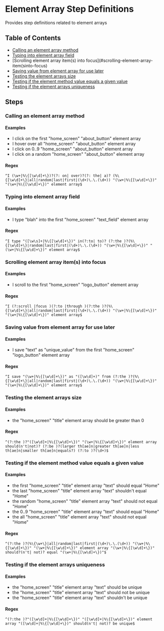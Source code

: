 # Element Array Step Definitions

Provides step definitions related to element arrays



## Table of Contents

- [Calling an element array method](#calling-an-element-array-method)
- [Typing into element array field](#typing-into-element-array-field)
- [Scrolling element array item(s) into focus](#scrolling-element-array-item(sinto-focus)
- [Saving value from element array for use later](#saving-value-from-element-array-for-use-later)
- [Testing the element arrays size](#testing-the-element-arrays-size)
- [Testing if the element method value equals a given value](#testing-if-the-element-method-value-equals-a-given-value)
- [Testing if the element arrays uniqueness](#testing-if-the-element-arrays-uniqueness)

## Steps 



### Calling an element array method

#### Examples

- I click on the first "home_screen" "about_button" element array
- I hover over all "home_screen" "about_button" element array
- I click on 0..9 "home_screen" "about_button" element array
- I click on a random "home_screen" "about_button" element array


#### Regex

```^I (\w+|%\{[\w\d]+\})?(?: on| over)?(?: the| a)? (%\{[\w\d]+\}|all|random|last|first|(\d+)\.\.(\d+)) "(\w+|%\{[\w\d]+\})" "(\w+|%\{[\w\d]+\})" element array$```




### Typing into element array field

#### Examples

- I type "blah" into the first "home_screen" "text_field" element array


#### Regex

```^I type "([\w\s]+|%\{[\w\d]+\})" in(?:to| to)? (?:the )?(%\{[\w\d]+\}|random|last|first|(\d+)\.\.(\d+)) "(\w+|%\{[\w\d]+\})" "(\w+|%\{[\w\d]+\})" element array$```




### Scrolling element array item(s) into focus

#### Examples

- I scroll to the first "home_screen" "logo_button" element array


#### Regex

```^I (?:scroll |focus )(?:to |through )(?:the )?(%\{[\w\d]+\}|all|random|last|first|(\d+)\.\.(\d+)) "(\w+|%\{[\w\d]+\})" "(\w+|%\{[\w\d]+\})" element array$```




### Saving value from element array for use later

#### Examples

- I save "text" as "unique_value" from the first "home_screen" "logo_button" element array


#### Regex

```^I save "(\w+|%\{[\w\d]+\})" as "([\w\d]+)" from (?:the )?(%\{[\w\d]+\}|all|random|last|first|(\d+)\.\.(\d+)) "(\w+|%\{[\w\d]+\})" "(\w+|%\{[\w\d]+\})" element array$```




### Testing the element arrays size

#### Examples

- the "home_screen" "title" element array should be greater than 0


#### Regex

```^(?:the )?"([\w\d]+|%\{[\w\d]+\})" "(\w+|%\{[\w\d]+\})" element array should(n't|not)? (?:be )?(larger th[ae]n|greater th[ae]n|less th[ae]n|smaller th[ae]n|equals?) (?:to )?(\d+)$```




### Testing if the element method value equals a given value

#### Examples

- the first "home_screen" "title" element array "text" should equal "Home"
- the last "home_screen" "title" element array "text" shouldn't equal "Home"
- the random "home_screen" "title" element array "text" should not equal "Home"
- the 0..9 "home_screen" "title" element array "text" should equal "Home"
- the all "home_screen" "title" element array "text" should not equal "Home"


#### Regex

```^(?:the )?(%\{\w+\}|all|random|last|first|(\d+)\.\.(\d+)) "(\w+|%\{[\w\d]+\})" "(\w+|%\{[\w\d]+\})" element array "(\w+|%\{[\w\d]+\})" should?(n't| not)? equal "(\w+|%\{[\w\d]+\})"$```




### Testing if the element arrays uniqueness

#### Examples

- the "home_screen" "title" element array "text" should be unique
- the "home_screen" "title" element array "text" should not be unique
- the "home_screen" "title" element array "text" shouldn't be unique


#### Regex

```^(?:the )?"([\w\d]+|%\{[\w\d]+\})" "([\w\d]+|%\{[\w\d]+\})" element array "([\w\d]+|%\{[\w\d]+\})" should(n't| not)? be unique$```


